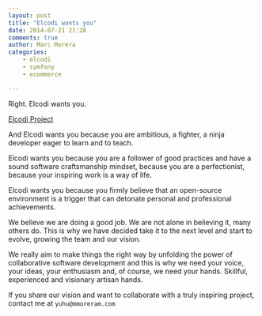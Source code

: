 ```yaml
---
layout: post
title: "Elcodi wants you"
date: 2014-07-21 21:28
comments: true
author: Marc Morera
categories:
    - elcodi
    - symfony
    - ecommerce

---
```

Right. Elcodi wants you.

[Elcodi Project](http://elcodi.io)

And Elcodi wants you because you are ambitious, a fighter, a ninja developer
eager to learn and to teach.

Elcodi wants you because you are a follower of good practices and have a sound
software craftsmanship mindset, because you are a perfectionist, because your
inspiring work is a way of life.


Elcodi wants you because you firmly believe that an open-source environment is a
trigger that can detonate personal and professional achievements.

We believe we are doing a good job. We are not alone in believing it, many
others do. This is why we have decided take it to the next level and start to
evolve, growing the team and our vision.

We really aim to make things the right way by unfolding the power of
collaborative software development and this is why we need your voice, your
ideas, your enthusiasm and, of course, we need your hands. Skillful, experienced
and visionary artisan hands.

If you share our vision and want to collaborate with a truly inspiring project,
contact me at `yuhu@mmoreram.com`